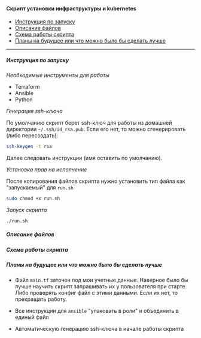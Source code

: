 #### Скрипт установки инфраструктуры и kubernetes

* [Инструкция по запуску](#инструкция-по-запуску)
* [Описание файлов](#описание-файлов)
* [Схема работы скрипта](#схема-работы-скрипта)
* [Планы на будущее или что можно было бы сделать лучше](#планы-на-будущее-или-что-можно-было-бы-сделать-лучше)

---

##### Инструкция по запуску

*Необходимые инструменты для работы*

+ Terraform
+ Ansible
+ Python

*Генерация ssh-ключа*

По умолчанию скрипт берет ssh-ключ для работы из домашней директории `~/.ssh/id_rsa.pub`. Если его нет, то можно сгенерировать (либо пересоздать):

```bash
ssh-keygen -t rsa
```
Далее следовать инструкции (имя оставить по умолчанию).

*Установка прав на исполнение*

После копирования файлов скрипта нужно установить тип файла как "запускаемый" для `run.sh`

```bash
sudo chmod +x run.sh
```

*Запуск скрипта*

```bash
./run.sh 
```

##### Описание файлов

##### Схема работы скрипта

##### Планы на будущее или что можно было бы сделать лучше

+ Файл `main.tf` заточен под мои учетные данные. Наверное было бы лучше научить скрипт запрашивать их у пользователя при старте. Либо проверять конфиг файл с этими данными. Если их нет, то прекращать работу.

+ Все инструкции для `ansible` "упаковать в роли" и объединить в единый файл

+ Автоматическую генерацию ssh-ключа в начале работы скрипта